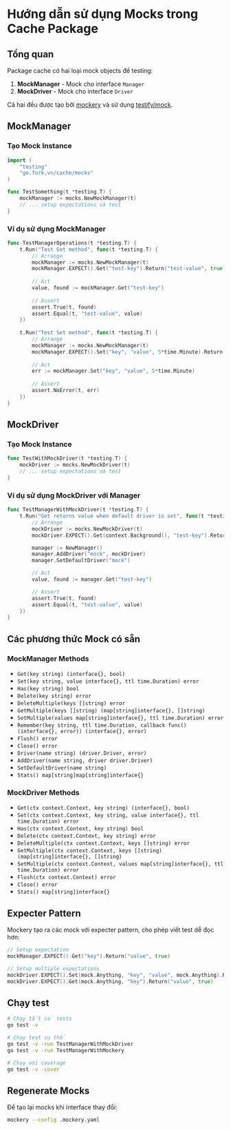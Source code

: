 # Hướng dẫn sử dụng Mocks trong Cache Package

## Tổng quan

Package cache có hai loại mock objects để testing:

1. **MockManager** - Mock cho interface `Manager`
2. **MockDriver** - Mock cho interface `Driver`

Cả hai đều được tạo bởi [mockery](https://github.com/vektra/mockery) và sử dụng [testify/mock](https://github.com/stretchr/testify).

## MockManager

### Tạo Mock Instance

```go
import (
    "testing"
    "go.fork.vn/cache/mocks"
)

func TestSomething(t *testing.T) {
    mockManager := mocks.NewMockManager(t)
    // ... setup expectations và test
}
```

### Ví dụ sử dụng MockManager

```go
func TestManagerOperations(t *testing.T) {
    t.Run("Test Get method", func(t *testing.T) {
        // Arrange
        mockManager := mocks.NewMockManager(t)
        mockManager.EXPECT().Get("test-key").Return("test-value", true)
        
        // Act
        value, found := mockManager.Get("test-key")
        
        // Assert
        assert.True(t, found)
        assert.Equal(t, "test-value", value)
    })
    
    t.Run("Test Set method", func(t *testing.T) {
        // Arrange
        mockManager := mocks.NewMockManager(t)
        mockManager.EXPECT().Set("key", "value", 5*time.Minute).Return(nil)
        
        // Act
        err := mockManager.Set("key", "value", 5*time.Minute)
        
        // Assert
        assert.NoError(t, err)
    })
}
```

## MockDriver

### Tạo Mock Instance

```go
func TestWithMockDriver(t *testing.T) {
    mockDriver := mocks.NewMockDriver(t)
    // ... setup expectations và test
}
```

### Ví dụ sử dụng MockDriver với Manager

```go
func TestManagerWithMockDriver(t *testing.T) {
    t.Run("Get returns value when default driver is set", func(t *testing.T) {
        // Arrange
        mockDriver := mocks.NewMockDriver(t)
        mockDriver.EXPECT().Get(context.Background(), "test-key").Return("test-value", true)

        manager := NewManager()
        manager.AddDriver("mock", mockDriver)
        manager.SetDefaultDriver("mock")

        // Act
        value, found := manager.Get("test-key")

        // Assert
        assert.True(t, found)
        assert.Equal(t, "test-value", value)
    })
}
```

## Các phương thức Mock có sẵn

### MockManager Methods
- `Get(key string) (interface{}, bool)`
- `Set(key string, value interface{}, ttl time.Duration) error`
- `Has(key string) bool`
- `Delete(key string) error`
- `DeleteMultiple(keys []string) error`
- `GetMultiple(keys []string) (map[string]interface{}, []string)`
- `SetMultiple(values map[string]interface{}, ttl time.Duration) error`
- `Remember(key string, ttl time.Duration, callback func() (interface{}, error)) (interface{}, error)`
- `Flush() error`
- `Close() error`
- `Driver(name string) (driver.Driver, error)`
- `AddDriver(name string, driver driver.Driver)`
- `SetDefaultDriver(name string)`
- `Stats() map[string]map[string]interface{}`

### MockDriver Methods
- `Get(ctx context.Context, key string) (interface{}, bool)`
- `Set(ctx context.Context, key string, value interface{}, ttl time.Duration) error`
- `Has(ctx context.Context, key string) bool`
- `Delete(ctx context.Context, key string) error`
- `DeleteMultiple(ctx context.Context, keys []string) error`
- `GetMultiple(ctx context.Context, keys []string) (map[string]interface{}, []string)`
- `SetMultiple(ctx context.Context, values map[string]interface{}, ttl time.Duration) error`
- `Flush(ctx context.Context) error`
- `Close() error`
- `Stats() map[string]interface{}`

## Expecter Pattern

Mockery tạo ra các mock với expecter pattern, cho phép viết test dễ đọc hơn:

```go
// Setup expectation
mockManager.EXPECT().Get("key").Return("value", true)

// Setup multiple expectations
mockDriver.EXPECT().Set(mock.Anything, "key", "value", mock.Anything).Return(nil)
mockDriver.EXPECT().Get(mock.Anything, "key").Return("value", true)
```

## Chạy test

```bash
# Chạy tất cả tests
go test -v

# Chạy test cụ thể
go test -v -run TestManagerWithMockDriver
go test -v -run TestManagerWithMockery

# Chạy với coverage
go test -v -cover
```

## Regenerate Mocks

Để tạo lại mocks khi interface thay đổi:

```bash
mockery --config .mockery.yaml
```
